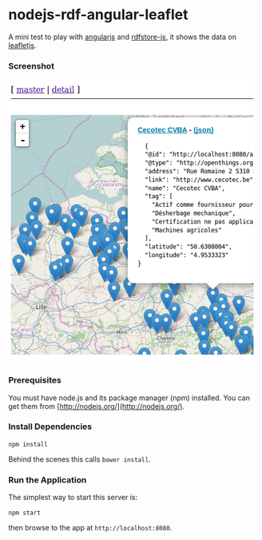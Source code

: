 # nodejs-rdf-angular-leaflet

A mini test to play with [angularjs](https://angularjs.org/) and [rdfstore-js](https://github.com/antoniogarrote/rdfstore-js), it shows the data on [leafletjs](http://leafletjs.com/).

### Screenshot

![ScreenShot](https://raw.githubusercontent.com/cristianvasquez/nodejs-rdf-angular-leaflet/master/doc/screenshot_01.png)

### Prerequisites

You must have node.js and its package manager (npm) installed.  You can get them from [http://nodejs.org/](http://nodejs.org/).

### Install Dependencies

```
npm install
```
Behind the scenes this calls `bower install`.  

### Run the Application

The simplest way to start this server is:

```
npm start
```

then browse to the app at `http://localhost:8080`.
